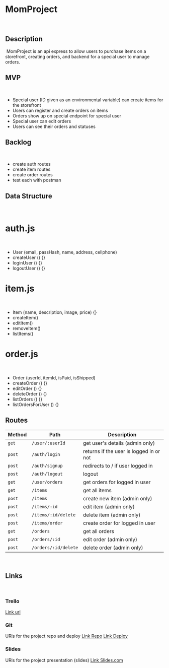 # MomProject
​
## Description
​
MomProject is an api express to allow users to purchase items on a storefront, creating orders, and backend for a special user to manage orders.
​
## MVP
​
- Special user (ID given as an environmental variable) can create items for the storefront
- Users can register and create orders on items
- Orders show up on special endpoint for special user
- Special user can edit orders
- Users can see their orders and statuses
​
## Backlog
​
- create auth routes
- create item routes
- create order routes
- test each with postman
​
## Data Structure
​
# auth.js
​
- User (email, passHash, name, address, cellphone)
- createUser () {}
- loginUser () {}
- logoutUser () {}
​
# item.js
​
- Item (name, description, image, price) {}
- createItem()
- editItem()
- removeItem()
- listItems()
​
# order.js 
​
- Order (userId, itemId, isPaid, isShipped)
- createOrder () {}
- editOrder () {}
- deleteOrder () {}
- listOrders () {}
- listOrdersForUser () {}
​
## Routes

| Method | Path | Description |
|--------|------|-------------|
| `get`  | `/user/:userId` | get user's details (admin only) |
| `post` | `/auth/login` | returns if the user is logged in or not |
| `post` | `/auth/signup` | redirects to / if user logged in |
| `post` | `/auth/logout` | logout |
| `get`  | `/user/orders` | get orders for logged in user |
| `get`  | `/items` | get all items |
| `post`  | `/items` | create new item (admin only) |
| `post`  | `/items/:id` | edit item (admin only) |
| `post`  | `/items/:id/delete` | delete item (admin only) |
| `post`  | `/items/order` | create order for logged in user |
| `get`  | `/orders` | get all orders |
| `post`  | `/orders/:id` | edit order (admin only) |
| `post`  | `/orders/:id/delete` | delete order (admin only) |

​
## Links
​
### Trello
[Link url](https://trello.com/b/CWviY2zv/kraken-brigade-project)
​
### Git
URls for the project repo and deploy
[Link Repo](https://github.com/jorgeberrizbeitia/kraken-brigade)
[Link Deploy](https://jorgeberrizbeitia.github.io/kraken-brigade/)
​
### Slides
URls for the project presentation (slides)
[Link Slides.com](https://docs.google.com/presentation/d/138o01hAz-0gXepN78RsDgse12HiiuN7Fz_N_hJnI9_g/edit?usp=sharing)   